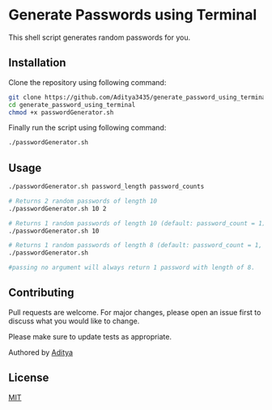 # Generate Passwords using Terminal

This shell script generates random passwords for you.

## Installation

Clone the repository using following command:

```bash
git clone https://github.com/Aditya3435/generate_password_using_terminal
cd generate_password_using_terminal
chmod +x passwordGenerator.sh
```

Finally run the script using following command:

```bash
./passwordGenerator.sh
```

## Usage

```bash
./passwordGenerator.sh password_length password_counts

# Returns 2 random passwords of length 10
./passwordGenerator.sh 10 2

# Returns 1 random passwords of length 10 (default: password_count = 1)
./passwordGenerator.sh 10

# Returns 1 random passwords of length 8 (default: password_count = 1, password_length = 8)
./passwordGenerator.sh

#passing no argument will always return 1 password with length of 8.

```

## Contributing

Pull requests are welcome. For major changes, please open an issue first
to discuss what you would like to change.

Please make sure to update tests as appropriate.

Authored by [Aditya](https://github.com/Aditya3435/)

## License

[MIT](https://choosealicense.com/licenses/mit/)
